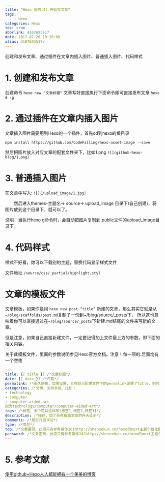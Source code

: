 ```yaml
---
title: “Hexo 系列(4) 开始写文章”
tags: 
    - Hexo
categories: Hexo
toc: true
abbrlink: 4107693517
date: 2017-07-20 19:18:08
alias: 4107693517/
---
```

创建和发布文章、通过插件在文章内插入图片、普通插入图片、代码样式
<!-- more -->

# 1. 创建和发布文章

创建命令 `hexo new "文章标题"`
文章写好直接执行下面命令即可直接发布文章  ```hexo d -g```

# 2. 通过插件在文章内插入图片

文章插入图片需要用到Hexo的一个插件，首先cd到hexo的根目录

`npm install https://github.com/CodeFalling/hexo-asset-image --save`

然后把图片放入对应文章的配套文件夹下，比如1.png  ```![](github-hexo-blog/1.png)```

# 3. 普通插入图片

在文章中写入:  `![](/upload_image/1.jpg)`

　　然后进入themes-主题名-> source-> upload_image 目录下(自己创建)，将图片放到这个目录下，就可以了。

说明：当执行hexo g命令时，会自动把图片复制到 public文件的upload_image目录下。

# 4. 代码样式

样式不好看，你可以下载别的主题，替换代码显示样式文件

文件地址 `/source/css/_partial/highlight.styl`

# 文章的模板文件

文章模板，如果你是用 `hexo new post “title”` 新建的文章，那么其实它就是从 `~/blog/scaffolds/post.md`复制了一份到~/blog/source/_posts下，
所以这也意味着你可以直接通过在`~/blog/source/_posts`下新建.md结尾的文件来写新的文章。

但是注意，如果自己直接新建文件，一定要记得加上文件最上方的参数，即下面的相关内容。

关于此模板文件，里面的参数说明参见Hexo官方文档。注意！每一项的:后面均有一个空格

```yml
---
title: {{ title }} /*文章标题*/
date: {{ date }} /*日期*/
permalink: /*永久链接，如果设置，且在站点配置文件下的permalink设置了title，则可以替换title*/
categories: /*分类，支持多级，比如：
- technology
- computer
- computer-aided-art
则为technology/computer/computer-aided-art*/
tags: /*标签，多个可以这样写[标签1,标签2,标签3]*/
description: /*描述，加了会在每篇文章的开头显示*/
comments: /*是否开启评论*/
type: /*类型*/
top: /*文章置顶，此项只有参考操作26(http://shenzekun.cn/hexo的next主题个性化配置教程.html)，否则请勿添加*/
password: /*文章密码，此项只有参考操作24(http://shenzekun.cn/hexo的next主题个性化配置教程.html)，否则请勿添加。发现还是有bug的，就是右键在新标签中打开，然后无论是否输入密码，都能看到内容*/
---

```

# 5. 参考文献

[使用github+Hexo人人都能拥有一个美美的博客](http://www.jianshu.com/p/863f3f2d1733)